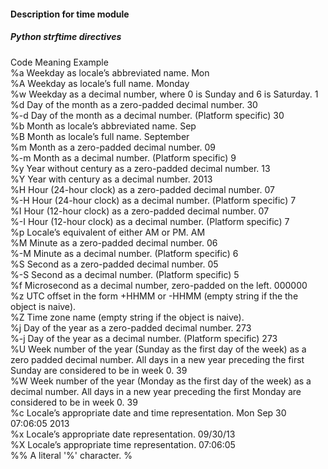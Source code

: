 #### Description for time module

##### Python strftime directives
>
Code Meaning Example  
%a Weekday as locale’s abbreviated name.	Mon  
%A Weekday as locale’s full name.	Monday  
%w Weekday as a decimal number, where 0 is Sunday and 6 is Saturday.	1  
%d Day of the month as a zero-padded decimal number.	30  
%-d Day of the month as a decimal number. (Platform specific)	30  
%b Month as locale’s abbreviated name.	Sep  
%B Month as locale’s full name.	September  
%m Month as a zero-padded decimal number.	09  
%-m Month as a decimal number. (Platform specific)	9  
%y Year without century as a zero-padded decimal number.	13  
%Y Year with century as a decimal number.	2013  
%H Hour (24-hour clock) as a zero-padded decimal number.	07  
%-H Hour (24-hour clock) as a decimal number. (Platform specific)	7  
%I Hour (12-hour clock) as a zero-padded decimal number.	07  
%-I Hour (12-hour clock) as a decimal number. (Platform specific)	7  
%p Locale’s equivalent of either AM or PM.	AM  
%M Minute as a zero-padded decimal number.	06  
%-M Minute as a decimal number. (Platform specific)	6  
%S Second as a zero-padded decimal number.	05  
%-S Second as a decimal number. (Platform specific)	5  
%f Microsecond as a decimal number, zero-padded on the left.	000000  
%z UTC offset in the form +HHMM or -HHMM (empty string if the the object is naive).  	
%Z Time zone name (empty string if the object is naive).	
%j Day of the year as a zero-padded decimal number.	273  
%-j Day of the year as a decimal number. (Platform specific)	273  
%U Week number of the year (Sunday as the first day of the week) as a zero padded decimal number. All days in a new year preceding the first Sunday are considered to be in week 0.	39  
%W Week number of the year (Monday as the first day of the week) as a decimal number. All days in a new year preceding the first Monday are considered to be in week 0.	39  
%c Locale’s appropriate date and time representation.	Mon Sep 30 07:06:05 2013  
%x Locale’s appropriate date representation.	09/30/13  
%X Locale’s appropriate time representation.	07:06:05  
%% A literal '%' character.	%  